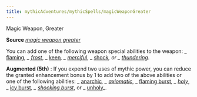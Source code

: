 ```yaml
---
title: mythicAdventures/mythicSpells/magicWeaponGreater
---
```

Magic Weapon, Greater

**Source** [_magic weapon greater_](spells/magicWeapon#_magic-weapon-greater)

You can add one of the following weapon special abilities to the weapon: _ [flaming](magicItems/weapons#_weapons-flaming)_, _ [frost](magicItems/weapons#_weapons-frost)_, _ [keen](magicItems/weapons#_weapons-keen)_, _ [merciful](magicItems/weapons#_weapons-merciful)_, _ [shock](magicItems/weapons#_weapons-shock)_, or _ [thundering](magicItems/weapons#_thundering)_.

**Augmented (5th)** : If you expend two uses of mythic power, you can reduce the granted enhancement bonus by 1 to add two of the above abilities or one of the following abilities: _ [anarchic](magicItems/weapons#_weapons-anarchic)_, _ [axiomatic](magicItems/weapons#_weapons-axiomatic)_, _ [flaming burst](magicItems/weapons#_weapons-flaming-burst)_, _ [holy](magicItems/weapons#_weapons-holy)_, _ [icy burst](magicItems/weapons#_weapons-icy-burst)_, _ [shocking burst](magicItems/weapons#_weapons-shocking-burst)_, or _ [unholy](magicItems/weapons#_unholy)_.

